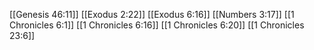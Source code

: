 [[Genesis 46:11]]
[[Exodus 2:22]]
[[Exodus 6:16]]
[[Numbers 3:17]]
[[1 Chronicles 6:1]]
[[1 Chronicles 6:16]]
[[1 Chronicles 6:20]]
[[1 Chronicles 23:6]]
